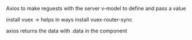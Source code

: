 Axios to make reguests with the server
v-model to define and pass a value

install vuex -> helps in ways
install vuex-router-sync

axios returns the data with .data in the component 